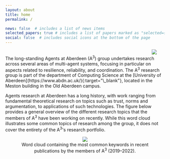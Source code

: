 ```yaml
---
layout: about
title: home
permalink: /

news: false  # includes a list of news items
selected_papers: true # includes a list of papers marked as "selected={true}"
social: false  # includes social icons at the bottom of the page
---
```


<IMG SRC="{{ site.baseurl }}/assets/img/meston-side2.jpeg" ALIGN="right" HSPACE="25" />  

<br>
The long-standing Agents at Aberdeen (A<sup>3</sup>) group undertakes research across several areas of multi-agent systems, focusing in particular on aspects related to resilience, reliability, and coordination. 
The A<sup>3</sup> research group is part of the department of Computing Science at the [University of Aberdeen](https://www.abdn.ac.uk/){:target="\_blank"}, located in the Meston building in the Old Aberdeen campus.

Agents research at Aberdeen has a long history, with work ranging from fundamental theoretical research on topics such as trust, norms and argumentation, to applications of such technologies. The figure below provides a general overview of the different research topics that the members of A<sup>3</sup> have been working on recently. While this word cloud illustrates some common topics of research among the group, it does not cover the entirety of the A<sup>3</sup>'s research portfolio.

<figure>
<center>
<img SRC="{{ site.baseurl }}/assets/img/wordcloud2.png" style="max-width: 80%;"/>
<figcaption>Word cloud containing the most common keywords in recent publications by the members of A<sup>3</sup> (2019–2022).</figcaption>
</center>
</figure>
